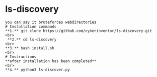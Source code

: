 # ls-discovery
```ls-discovery is a tool that bruteforces web and try to find hidden files.
you can say it bruteforces webdirectories
# Installation commands
**1.** git clone https://github.com/cyberinventor/ls-discovery.git
<br>
 **2.** cd ls-discovery
<br>
**3.** bash install.sh
<br>
# Instructions
**after installation has been completed**
<br>
**4.** python3 ls-discover.py
```
